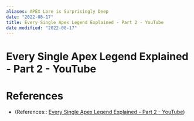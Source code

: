 ```yaml
---
aliases: APEX Lore is Surprisingly Deep
date: "2022-08-17"
title: Every Single Apex Legend Explained - Part 2 - YouTube
date modified: "2022-08-17"
---
```


# Every Single Apex Legend Explained - Part 2 - YouTube

# References
- (References:: [Every Single Apex Legend Explained - Part 2 - YouTube](https://www.youtube.com/watch?v=psC7i4-xMyc))
